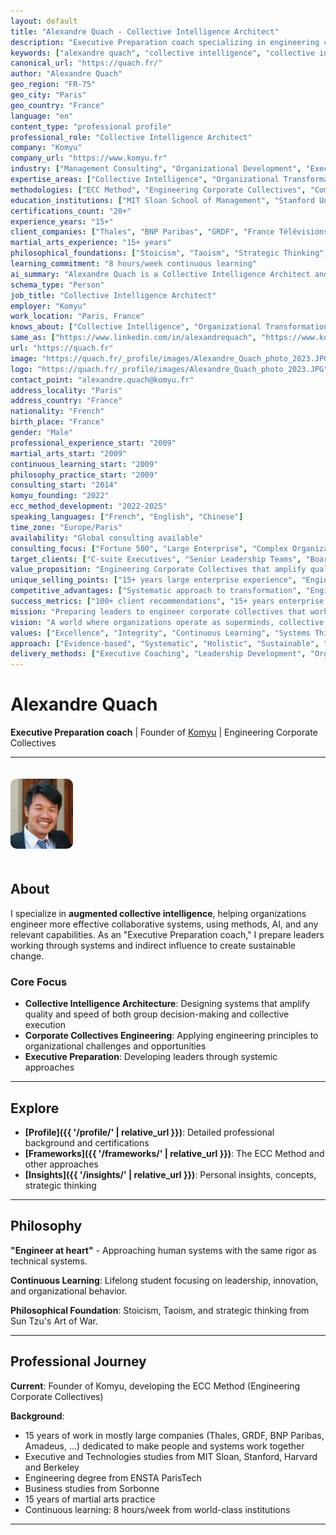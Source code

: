 ```yaml
---
layout: default
title: "Alexandre Quach - Collective Intelligence Architect"
description: "Executive Preparation coach specializing in engineering corporate collectives and augmented collective intelligence. Expert in organizational transformation, human-AI collaboration, and systems thinking."
keywords: ["alexandre quach", "collective intelligence", "collective intelligence architect", "executive preparation coach", "komyu", "organizational transformation", "corporate collectives engineering", "ECC method", "engineering corporate collectives", "human-AI collaboration", "systems thinking", "agile coaching", "organizational design", "executive coaching", "leadership development", "continuous learning", "MIT sloan", "stanford", "harvard", "berkeley", "thales", "bnp paribas", "grdf", "amadeus", "martial arts", "stoicism", "taoism", "strategic thinking", "compound thinking", "knowledge graphs", "metadata analysis", "supermind", "cincinnatus network", "solution gatling", "cogeneration", "coprompting", "hypergraph thinking", "confidence building", "mindful eating", "appreciation practice", "paris france", "consultant", "transformation", "innovation", "change management", "team dynamics", "organizational psychology", "behavioral optimization", "personal development", "executive education", "elite training", "certification strategy", "learning systems", "AI-first strategy", "future of work", "collective decision making", "group intelligence", "organizational learning", "knowledge management", "process optimization", "workflow design", "collaboration systems", "remote work", "distributed teams", "cross-functional collaboration", "silo breaking", "organizational silos", "corporate culture", "change leadership", "transformation management", "digital transformation", "operational excellence", "performance optimization", "strategic planning", "business strategy", "consulting methodology", "framework development", "thought leadership", "executive advisory", "senior leadership", "C-suite consulting", "board advisory", "interim management", "crisis leadership", "turnaround management", "growth strategy", "scaling organizations", "startup advisor", "enterprise consulting", "fortune 500", "large enterprise", "complex organizations", "matrix organizations", "global teams", "international experience", "multicultural leadership", "diversity inclusion", "psychological safety", "team performance", "high performing teams", "organizational effectiveness", "business transformation", "people analytics", "data driven decisions", "evidence based management", "scientific management", "engineering mindset", "systematic approach", "methodical thinking", "analytical problem solving", "root cause analysis", "systems analysis", "process improvement", "lean thinking", "agile methodology", "scrum master", "product owner", "project management", "program management", "portfolio management", "resource optimization", "capacity planning", "workload management", "productivity enhancement", "efficiency optimization", "time management", "priority setting", "decision making", "critical thinking", "strategic thinking", "creative problem solving", "innovation management", "design thinking", "human centered design", "user experience", "customer experience", "stakeholder management", "communication strategy", "influence without authority", "persuasion", "negotiation", "conflict resolution", "mediation", "facilitation", "workshop design", "training design", "curriculum development", "adult learning", "experiential learning", "action learning", "peer learning", "social learning", "knowledge transfer", "mentoring", "coaching", "leadership coaching", "executive mentoring", "talent development", "succession planning", "career development", "professional development", "skill building", "competency development", "capability building", "organizational capability", "dynamic capabilities", "learning organization", "adaptive organization", "resilient organization", "antifragile", "complexity management", "uncertainty management", "ambiguity tolerance", "change readiness", "change agility", "organizational agility", "business agility", "strategic agility", "operational agility", "cognitive agility", "emotional agility", "social agility", "cultural agility", "future readiness", "future proofing", "scenario planning", "strategic foresight", "trend analysis", "weak signals", "emerging technologies", "artificial intelligence", "machine learning", "automation", "digital technologies", "information systems", "knowledge systems", "decision support systems", "business intelligence", "data analytics", "predictive analytics", "prescriptive analytics", "augmented analytics", "cognitive computing", "natural language processing", "computer vision", "robotics", "internet of things", "blockchain", "cloud computing", "cybersecurity", "digital security", "information security", "risk management", "compliance", "governance", "ethics", "responsible AI", "AI ethics", "technology ethics", "digital ethics", "sustainability", "social responsibility", "stakeholder capitalism", "purpose driven", "values based leadership", "authentic leadership", "servant leadership", "transformational leadership", "situational leadership", "adaptive leadership", "distributed leadership", "shared leadership", "collaborative leadership", "inclusive leadership", "global leadership", "virtual leadership", "remote leadership", "crisis leadership", "resilient leadership", "innovative leadership", "entrepreneurial leadership", "intrapreneurship", "corporate entrepreneurship", "business development", "new venture creation", "startup methodology", "lean startup", "business model innovation", "value proposition design", "customer development", "market research", "competitive analysis", "industry analysis", "ecosystem thinking", "platform strategy", "network effects", "two sided markets", "marketplace dynamics", "digital platforms", "technology platforms", "innovation platforms", "collaboration platforms", "knowledge platforms", "learning platforms", "social platforms", "community building", "network building", "relationship building", "trust building", "reputation management", "personal branding", "thought leadership", "content strategy", "knowledge sharing", "best practices", "lessons learned", "case studies", "success stories", "failure analysis", "post mortem", "retrospectives", "continuous improvement", "kaizen", "six sigma", "total quality management", "operational excellence", "process excellence", "service excellence", "customer excellence", "employee experience", "employee engagement", "organizational culture", "culture change", "cultural transformation", "values alignment", "behavior change", "habit formation", "mindset shift", "mental models", "cognitive biases", "decision biases", "behavioral economics", "psychology", "organizational psychology", "social psychology", "cognitive psychology", "positive psychology", "flow state", "peak performance", "optimal experience", "intrinsic motivation", "self determination theory", "mastery", "autonomy", "purpose", "meaning", "fulfillment", "well being", "work life balance", "work life integration", "stress management", "burnout prevention", "resilience building", "emotional intelligence", "social intelligence", "cultural intelligence", "spiritual intelligence", "multiple intelligences", "growth mindset", "fixed mindset", "learning mindset", "beginner mind", "curious mind", "open mind", "critical mind", "creative mind", "innovative mind", "entrepreneurial mind", "strategic mind", "tactical mind", "operational mind", "analytical mind", "intuitive mind", "holistic mind", "systems mind", "network mind", "design mind", "engineering mind", "scientific mind", "philosophical mind", "wise mind", "mindful mind", "present mind", "aware mind", "conscious mind", "reflective mind", "contemplative mind", "meditative mind", "peaceful mind", "calm mind", "focused mind", "concentrated mind", "attentive mind", "observant mind", "perceptive mind", "insightful mind", "understanding mind", "empathetic mind", "compassionate mind", "loving mind", "kind mind", "generous mind", "grateful mind", "appreciative mind", "optimistic mind", "positive mind", "confident mind", "courageous mind", "brave mind", "bold mind", "fearless mind", "determined mind", "persistent mind", "resilient mind", "adaptive mind", "flexible mind", "agile mind", "responsive mind", "proactive mind", "initiative mind", "action oriented", "results oriented", "goal oriented", "outcome oriented", "impact oriented", "value oriented", "quality oriented", "excellence oriented", "improvement oriented", "growth oriented", "learning oriented", "development oriented", "innovation oriented", "change oriented", "transformation oriented", "evolution oriented", "progress oriented", "advancement oriented", "achievement oriented", "success oriented", "performance oriented", "effectiveness oriented", "efficiency oriented", "productivity oriented", "optimization oriented", "enhancement oriented", "enrichment oriented", "fulfillment oriented", "satisfaction oriented", "happiness oriented", "joy oriented", "peace oriented", "harmony oriented", "balance oriented", "integration oriented", "alignment oriented", "coherence oriented", "consistency oriented", "authenticity oriented", "integrity oriented", "honesty oriented", "transparency oriented", "openness oriented", "trust oriented", "respect oriented", "dignity oriented", "equality oriented", "fairness oriented", "justice oriented", "responsibility oriented", "accountability oriented", "stewardship oriented", "service oriented", "contribution oriented", "legacy oriented", "impact oriented", "difference making", "world changing", "society improving", "humanity serving", "planet caring", "future building", "next generation", "sustainable future", "better world", "collective good", "common good", "shared value", "mutual benefit", "win win", "collaboration", "cooperation", "partnership", "alliance", "ecosystem", "community", "network", "collective", "group", "team", "organization", "institution", "society", "humanity", "world", "planet", "universe", "existence", "life", "consciousness", "awareness", "wisdom", "knowledge", "understanding", "insight", "truth", "reality", "meaning", "purpose", "significance", "importance", "value", "worth", "quality", "excellence", "beauty", "harmony", "peace", "love", "joy", "happiness", "fulfillment", "satisfaction", "contentment", "gratitude", "appreciation", "wonder", "awe", "mystery", "curiosity", "exploration", "discovery", "learning", "growth", "development", "evolution", "transformation", "change", "progress", "advancement", "improvement", "enhancement", "optimization", "perfection", "mastery", "expertise", "skill", "competence", "capability", "capacity", "potential", "possibility", "opportunity", "chance", "hope", "faith", "belief", "confidence", "trust", "courage", "strength", "power", "energy", "vitality", "health", "wellness", "fitness", "nutrition", "balance", "moderation", "discipline", "self control", "willpower", "determination", "persistence", "perseverance", "resilience", "endurance", "stamina", "patience", "tolerance", "acceptance", "forgiveness", "compassion", "empathy", "kindness", "generosity", "giving", "sharing", "caring", "helping", "serving", "supporting", "encouraging", "inspiring", "motivating", "empowering", "enabling", "facilitating", "guiding", "teaching", "mentoring", "coaching", "developing", "growing", "building", "creating", "innovating", "inventing", "designing", "engineering", "constructing", "manufacturing", "producing", "delivering", "providing", "offering", "supplying", "distributing", "sharing", "spreading", "expanding", "scaling", "growing", "developing", "evolving", "transforming", "changing", "improving", "enhancing", "optimizing", "perfecting", "mastering", "excelling", "succeeding", "achieving", "accomplishing", "realizing", "actualizing", "manifesting", "expressing", "communicating", "sharing", "connecting", "relating", "bonding", "loving", "caring", "supporting", "helping", "serving", "contributing", "making difference", "creating impact", "building legacy", "shaping future", "changing world", "improving society", "serving humanity", "caring planet", "loving life", "embracing existence", "celebrating consciousness", "honoring awareness", "cherishing wisdom", "valuing knowledge", "appreciating understanding", "treasuring insight", "seeking truth", "exploring reality", "finding meaning", "discovering purpose", "creating significance", "building importance", "generating value", "producing worth", "delivering quality", "achieving excellence", "creating beauty", "building harmony", "making peace", "spreading love", "sharing joy", "bringing happiness", "creating fulfillment", "generating satisfaction", "building contentment", "expressing gratitude", "showing appreciation", "inspiring wonder", "creating awe", "embracing mystery", "encouraging curiosity", "supporting exploration", "enabling discovery", "facilitating learning", "promoting growth", "supporting development", "enabling evolution", "facilitating transformation", "supporting change", "encouraging progress", "enabling advancement", "supporting improvement", "facilitating enhancement", "enabling optimization", "supporting perfection", "facilitating mastery", "enabling expertise", "supporting skill", "building competence", "developing capability", "expanding capacity", "realizing potential", "creating possibility", "opening opportunity", "providing chance", "inspiring hope", "building faith", "strengthening belief", "increasing confidence", "building trust", "inspiring courage", "building strength", "generating power", "creating energy", "building vitality", "supporting health", "promoting wellness", "encouraging fitness", "supporting nutrition", "creating balance", "promoting moderation", "building discipline", "strengthening self control", "developing willpower", "building determination", "strengthening persistence", "developing perseverance", "building resilience", "increasing endurance", "building stamina", "developing patience", "increasing tolerance", "building acceptance", "promoting forgiveness", "developing compassion", "building empathy", "encouraging kindness", "promoting generosity", "supporting giving", "encouraging sharing", "building caring", "promoting helping", "supporting serving", "encouraging supporting", "building encouraging", "promoting inspiring", "supporting motivating", "encouraging empowering", "building enabling", "promoting facilitating", "supporting guiding", "encouraging teaching", "building mentoring", "promoting coaching", "supporting developing", "encouraging growing", "building building", "promoting creating", "supporting innovating", "encouraging inventing", "building designing", "promoting engineering"]
canonical_url: "https://quach.fr/"
author: "Alexandre Quach"
geo_region: "FR-75"
geo_city: "Paris"
geo_country: "France"
language: "en"
content_type: "professional profile"
professional_role: "Collective Intelligence Architect"
company: "Komyu"
company_url: "https://www.komyu.fr"
industry: ["Management Consulting", "Organizational Development", "Executive Coaching", "Collective Intelligence", "AI Collaboration"]
expertise_areas: ["Collective Intelligence", "Organizational Transformation", "Executive Coaching", "Systems Thinking", "Human-AI Collaboration", "Agile Methodology", "Corporate Collectives Engineering", "Leadership Development", "Change Management", "Innovation Management"]
methodologies: ["ECC Method", "Engineering Corporate Collectives", "Compound Thinking", "Knowledge Graphs", "Hypergraph Thinking", "Confidence Level Variations", "Solution Gatling", "Cogeneration", "Coprompting"]
education_institutions: ["MIT Sloan School of Management", "Stanford University", "Harvard University", "UC Berkeley", "ENSTA ParisTech", "Sorbonne University"]
certifications_count: "20+"
experience_years: "15+"
client_companies: ["Thales", "BNP Paribas", "GRDF", "France Télévisions", "Amadeus"]
martial_arts_experience: "15+ years"
philosophical_foundations: ["Stoicism", "Taoism", "Strategic Thinking", "Art of War"]
learning_commitment: "8 hours/week continuous learning"
ai_summary: "Alexandre Quach is a Collective Intelligence Architect and Executive Preparation coach who specializes in engineering corporate collectives and augmented collective intelligence. With 15+ years of experience in large organizations including Thales, BNP Paribas, and GRDF, he has developed the ECC Method and other frameworks for organizational transformation. Founder of Komyu consulting firm, he combines executive education from MIT Sloan, Stanford, Harvard, and Berkeley with 15+ years of martial arts practice and philosophical foundations in Stoicism and Taoism. His expertise spans human-AI collaboration, systems thinking, compound thinking, knowledge graphs, and innovative approaches like Solution Gatling and the Cincinnatus Network concept."
schema_type: "Person"
job_title: "Collective Intelligence Architect"
employer: "Komyu"
work_location: "Paris, France"
knows_about: ["Collective Intelligence", "Organizational Transformation", "Executive Coaching", "Systems Thinking", "Human-AI Collaboration", "Agile Coaching", "Leadership Development", "Change Management", "Innovation", "Strategic Planning", "Complex Problem Solving", "Team Dynamics", "Corporate Culture", "Digital Transformation", "Artificial Intelligence", "Machine Learning", "Knowledge Management", "Decision Making", "Process Optimization", "Continuous Learning", "Martial Arts", "Philosophy", "Mindfulness", "Personal Development", "Behavioral Psychology", "Organizational Psychology", "Group Dynamics", "Facilitation", "Workshop Design", "Training Development", "Mentoring", "Coaching Methodology", "Consulting", "Advisory Services", "Interim Management", "Crisis Leadership", "Turnaround Management", "Growth Strategy", "Scaling Organizations", "Remote Work", "Distributed Teams", "Cross-functional Collaboration", "Matrix Organizations", "Global Teams", "Multicultural Leadership", "Diversity and Inclusion", "Psychological Safety", "Employee Engagement", "Performance Management", "Talent Development", "Succession Planning", "Career Development", "Skill Building", "Competency Development", "Learning Organization", "Adaptive Organization", "Resilient Organization", "Change Readiness", "Organizational Agility", "Business Agility", "Future Readiness", "Scenario Planning", "Strategic Foresight", "Emerging Technologies", "Digital Ethics", "Responsible AI", "Sustainability", "Social Responsibility", "Purpose-driven Leadership", "Authentic Leadership", "Servant Leadership", "Transformational Leadership", "Distributed Leadership", "Collaborative Leadership", "Inclusive Leadership", "Virtual Leadership", "Crisis Leadership", "Entrepreneurial Leadership", "Business Development", "Innovation Management", "Design Thinking", "Lean Startup", "Business Model Innovation", "Platform Strategy", "Network Effects", "Community Building", "Relationship Building", "Trust Building", "Communication Strategy", "Influence without Authority", "Negotiation", "Conflict Resolution", "Mediation", "Risk Management", "Compliance", "Governance", "Ethics", "Well-being", "Work-life Integration", "Stress Management", "Resilience Building", "Emotional Intelligence", "Social Intelligence", "Cultural Intelligence", "Growth Mindset", "Learning Mindset", "Creative Problem Solving", "Critical Thinking", "Decision Making", "Priority Setting", "Time Management", "Productivity Enhancement", "Efficiency Optimization", "Quality Management", "Operational Excellence", "Process Excellence", "Customer Experience", "User Experience", "Stakeholder Management", "Partnership Development", "Alliance Management", "Ecosystem Thinking", "Network Thinking", "Systems Analysis", "Root Cause Analysis", "Data Analytics", "Evidence-based Management", "Scientific Management", "Research Methodology", "Experimental Design", "Hypothesis Testing", "Statistical Analysis", "Quantitative Analysis", "Qualitative Analysis", "Mixed Methods Research", "Action Research", "Case Study Methodology", "Ethnographic Research", "Survey Design", "Interview Techniques", "Focus Groups", "Observation Techniques", "Data Collection", "Data Analysis", "Report Writing", "Presentation Skills", "Public Speaking", "Workshop Facilitation", "Meeting Management", "Project Management", "Program Management", "Portfolio Management", "Resource Management", "Budget Management", "Financial Analysis", "Business Case Development", "ROI Analysis", "Cost-Benefit Analysis", "Value Proposition Design", "Market Research", "Competitive Analysis", "Industry Analysis", "SWOT Analysis", "PEST Analysis", "Porter's Five Forces", "Blue Ocean Strategy", "Disruptive Innovation", "Technology Adoption", "Digital Strategy", "Information Systems", "Knowledge Systems", "Decision Support Systems", "Business Intelligence", "Predictive Analytics", "Prescriptive Analytics", "Automation", "Robotics", "Internet of Things", "Blockchain", "Cloud Computing", "Cybersecurity", "Digital Security", "Information Security", "Privacy Protection", "GDPR Compliance", "International Standards", "Quality Standards", "Safety Standards", "Environmental Standards", "Social Standards", "Ethical Standards", "Professional Standards", "Best Practices", "Benchmarking", "Performance Measurement", "KPI Development", "Dashboard Design", "Reporting Systems", "Monitoring Systems", "Control Systems", "Feedback Systems", "Learning Systems", "Improvement Systems", "Innovation Systems", "Knowledge Systems", "Information Systems", "Communication Systems", "Collaboration Systems", "Coordination Systems", "Integration Systems", "Alignment Systems", "Synchronization Systems", "Optimization Systems", "Enhancement Systems", "Development Systems", "Growth Systems", "Scaling Systems", "Transformation Systems", "Change Systems", "Evolution Systems", "Adaptation Systems", "Resilience Systems", "Recovery Systems", "Continuity Systems", "Sustainability Systems", "Regeneration Systems", "Renewal Systems", "Revitalization Systems", "Rejuvenation Systems", "Restoration Systems", "Rehabilitation Systems", "Reconstruction Systems", "Redesign Systems", "Reengineering Systems", "Restructuring Systems", "Reorganization Systems", "Realignment Systems", "Rebalancing Systems", "Reconfiguration Systems", "Refinement Systems", "Optimization Systems"]
same_as: ["https://www.linkedin.com/in/alexandrequach", "https://www.komyu.fr", "https://quach.fr"]
url: "https://quach.fr"
image: "https://quach.fr/_profile/images/Alexandre_Quach_photo_2023.JPG"
logo: "https://quach.fr/_profile/images/Alexandre_Quach_photo_2023.JPG"
contact_point: "alexandre.quach@komyu.fr"
address_locality: "Paris"
address_country: "France"
nationality: "French"
birth_place: "France"
gender: "Male"
professional_experience_start: "2009"
martial_arts_start: "2009"
continuous_learning_start: "2009"
philosophy_practice_start: "2009"
consulting_start: "2014"
komyu_founding: "2022"
ecc_method_development: "2022-2025"
speaking_languages: ["French", "English", "Chinese"]
time_zone: "Europe/Paris"
availability: "Global consulting available"
consulting_focus: ["Fortune 500", "Large Enterprise", "Complex Organizations", "Matrix Organizations", "Global Teams", "Distributed Teams", "Remote Organizations", "Hybrid Organizations", "Digital-first Organizations", "AI-enabled Organizations"]
target_clients: ["C-suite Executives", "Senior Leadership Teams", "Board of Directors", "Transformation Leaders", "Innovation Leaders", "HR Leaders", "Technology Leaders", "Operations Leaders", "Strategy Leaders"]
value_proposition: "Engineering Corporate Collectives that amplify quality and speed of both group decision-making and collective execution through systematic approaches and proven methodologies"
unique_selling_points: ["15+ years large enterprise experience", "Engineering mindset applied to human systems", "Proven ECC Method", "Elite education portfolio", "East-West philosophical integration", "Martial arts discipline", "Continuous learning commitment", "Compound thinking expertise", "Human-AI collaboration pioneer", "Collective intelligence architect"]
competitive_advantages: ["Systematic approach to transformation", "Engineering precision for human systems", "Deep large enterprise experience", "Global education credentials", "Cultural intelligence", "Philosophical foundations", "Disciplined practice", "Continuous innovation", "Future-ready thinking", "Holistic integration"]
success_metrics: ["100+ client recommendations", "15+ years enterprise experience", "20+ professional certifications", "Multiple Fortune 500 clients", "Proven transformation results", "Sustainable change implementation", "Leadership development success", "Innovation methodology creation", "Thought leadership recognition", "Continuous learning achievement"]
mission: "Preparing leaders to engineer corporate collectives that work exponentially better through systematic approaches, continuous learning, and philosophical wisdom"
vision: "A world where organizations operate as superminds, collective intelligence exceeds individual capabilities, and human-AI collaboration creates unprecedented value"
values: ["Excellence", "Integrity", "Continuous Learning", "Systems Thinking", "Collective Good", "Sustainable Impact", "Philosophical Wisdom", "Disciplined Practice", "Innovation", "Authenticity"]
approach: ["Evidence-based", "Systematic", "Holistic", "Sustainable", "Scalable", "Measurable", "Adaptive", "Inclusive", "Ethical", "Future-ready"]
delivery_methods: ["Executive Coaching", "Leadership Development", "Organizational Assessment", "Strategic Planning", "Workshop Facilitation", "Team Development", "Change Management", "Innovation Consulting", "Training Design", "Advisory Services"]
---
```


# Alexandre Quach

**Executive Preparation coach** | Founder of [Komyu](https://www.komyu.fr) | Engineering Corporate Collectives

---

<img src="images/Alexandre_Quach_photo_2023.JPG" alt="Alexandre Quach - Collective Intelligence Architect" style="width: 100px; height: auto; border-radius: 10px; margin: 20px 0;">

## About

I specialize in **augmented collective intelligence**, helping organizations engineer more effective collaborative systems, using methods, AI, and any relevant capabilities. As an "Executive Preparation coach," I prepare leaders working through systems and indirect influence to create sustainable change.

### Core Focus
- **Collective Intelligence Architecture**: Designing systems that amplify quality and speed of both group decision-making and collective execution
- **Corporate Collectives Engineering**: Applying engineering principles to organizational challenges and opportunities
- **Executive Preparation**: Developing leaders through systemic approaches

---
## Explore

- **[Profile]({{ '/profile/' | relative_url }})**: Detailed professional background and certifications
- **[Frameworks]({{ '/frameworks/' | relative_url }})**: The ECC Method and other approaches  
- **[Insights]({{ '/insights/' | relative_url }})**: Personal insights, concepts, strategic thinking

---

## Philosophy

**"Engineer at heart"** - Approaching human systems with the same rigor as technical systems.

**Continuous Learning**: Lifelong student focusing on leadership, innovation, and organizational behavior.

**Philosophical Foundation**: Stoicism, Taoism, and strategic thinking from Sun Tzu's Art of War.

---

## Professional Journey

**Current**: Founder of Komyu, developing the ECC Method (Engineering Corporate Collectives)

**Background**: 
- 15 years of work in mostly large companies (Thales, GRDF, BNP Paribas, Amadeus, ...) dedicated to make people and systems work together
- Executive and Technologies studies from MIT Sloan, Stanford, Harvard and Berkeley 
- Engineering degree from ENSTA ParisTech
- Business studies from Sorbonne
- 15 years of martial arts practice
- Continuous learning: 8 hours/week from world-class institutions

---


